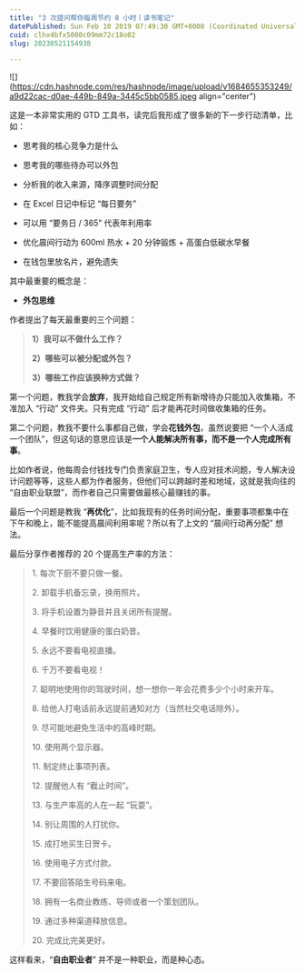 ```yaml
---
title: "3 次提问帮你每周节约 8 小时丨读书笔记"
datePublished: Sun Feb 10 2019 07:49:30 GMT+0000 (Coordinated Universal Time)
cuid: clhx4bfx5000c09mm72c18o02
slug: 20230521154938

---
```


![](https://cdn.hashnode.com/res/hashnode/image/upload/v1684655353249/a9d22cac-d0ae-449b-849a-3445c5bb0585.jpeg align="center")

这是一本非常实用的 GTD 工具书，读完后我形成了很多新的下一步行动清单，比如：

* 思考我的核心竞争力是什么
    
* 思考我的哪些待办可以外包
    
* 分析我的收入来源，降序调整时间分配
    
* 在 Excel 日记中标记 “每日要务”
    
* 可以用 “要务日 / 365” 代表年利用率
    
* 优化晨间行动为 600ml 热水 + 20 分钟锻炼 + 高蛋白低碳水早餐
    
* 在钱包里放名片，避免遗失
    

其中最重要的概念是：

* **外包思维**
    

作者提出了每天最重要的三个问题：

> **1）我可以不做什么工作？**
> 
> **2）哪些可以被分配或外包？**
> 
> **3）哪些工作应该换种方式做？**

第一个问题，教我学会**放弃**，我开始给自己规定所有新增待办只能加入收集箱，不准加入 “行动” 文件夹。只有完成 “行动” 后才能再花时间做收集箱的任务。

第二个问题，教我不要什么事都自己做，学会**花钱外包**，虽然说要把 “一个人活成一个团队”，但这句话的意思应该是**一个人能解决所有事，而不是一个人完成所有事**。

比如作者说，他每周会付钱找专门负责家庭卫生，专人应对技术问题，专人解决设计问题等等，这些人都为作者服务，但他们可以跨越时差和地域，这就是我向往的 “自由职业联盟”，而作者自己只需要做最核心最赚钱的事。

最后一个问题是教我 “**再优化**”，比如我现有的任务时间分配，重要事项都集中在下午和晚上，能不能提高晨间利用率呢？所以有了上文的 “晨间行动再分配” 想法。

最后分享作者推荐的 20 个提高生产率的方法：

> 1\. 每次下厨不要只做一餐。
> 
> 2\. 卸载手机备忘录，换用照片。
> 
> 3\. 将手机设置为静音并且关闭所有提醒。
> 
> 4\. 早餐时饮用健康的蛋白奶昔。
> 
> 5\. 永远不要看电视直播。
> 
> 6\. 千万不要看电视！
> 
> 7\. 聪明地使用你的驾驶时间，想一想你一年会花费多少个小时来开车。
> 
> 8\. 给他人打电话前永远提前通知对方（当然社交电话除外）。 
> 
> 9\. 尽可能地避免生活中的高峰时期。
> 
> 10\. 使用两个显示器。
> 
> 11\. 制定终止事项列表。
> 
> 12\. 提醒他人有 “截止时间”。
> 
> 13\. 与生产率高的人在一起 “玩耍”。
> 
> 14\. 别让周围的人打扰你。
> 
> 15\. 成打地买生日贺卡。
> 
> 16\. 使用电子方式付款。
> 
> 17\. 不要回答陌生号码来电。
> 
> 18\. 拥有一名商业教练、导师或者一个策划团队。
> 
> 19\. 通过多种渠道释放信息。
> 
> 20\. 完成比完美更好。

这样看来，“**自由职业者**” 并不是一种职业，而是种心态。